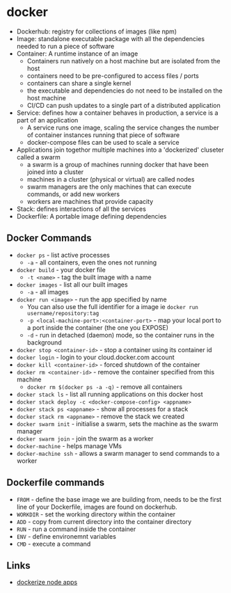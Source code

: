 # docker
* Dockerhub: registry for collections of images (like npm)
* Image: standalone executable package with all the dependencies needed to run a piece of software
* Container: A runtime instance of an image
	- Containers run natively on a host machine but are isolated from the host
	- containers need to be pre-configured to access files / ports
	- containers can share a single kernel
	- the executable and dependencies do not need to be installed on the host machine
	- CI/CD can push updates to a single part of a distributed application
* Service: defines how a container behaves in production, a service is a part of an application
	- A service runs one image, scaling the service changes the number of container instances running that piece of software
	- docker-compose files can be used to scale a service
* Applications join togethor multiple machines into a 'dockerized' cluseter called a swarm
	- a swarm is a group of machines running docker that have been joined into a cluster
	- machines in a cluster (physical or virtual) are called nodes
	- swarm managers are the only machines that can execute commands, or add new workers
	- workers are machines that provide capacity
* Stack: defines interactions of all the services
* Dockerfile: A portable image defining dependencies

## Docker Commands
- `docker ps` - list active processes
	* `-a` - all containers, even the ones not running
- `docker build` - your docker file
	* `-t <name>` - tag the built image with a name
- `docker images` - list all our built images
	* `-a` - all images
- `docker run <image>` - run the app specified by name
	* You can also use the full identifier for a image ie `docker run username/repository:tag`
	* `-p <local-machine-port>:<container-port>` - map your local port to a port inside the container (the one you EXPOSE)
	* `-d` - run in detached (daemon) mode, so the container runs in the background
- `docker stop <container-id>` - stop a container using its container id
- `docker login` - login to your cloud.docker.com account
- `docker kill <container-id>` - forced shutdown of the container
- `docker rm <container-id>` - remove the container specified from this machine
	* `docker rm $(docker ps -a -q)` - remove all containers
- `docker stack ls` - list all running applications on this docker host
- `docker stack deploy -c <docker-compose-config> <appname>`
- `docker stack ps <appname>` - show all processes for a stack
- `docker stack rm <appname>` - remove the stack we created
- `docker swarm init` - initialise a swarm, sets the machine as the swarm manager
- `docker swarm join` - join the swarm as a worker
- `docker-machine` - helps manage VMs
- `docker-machine ssh` - allows a swarm manager to send commands to a worker

## Dockerfile commands
* `FROM` - define the base image we are building from, needs to be the first line of your Dockerfile, images are found on dockerhub.
* `WORKDIR` - set the working directory within the container
* `ADD` - copy from current directory into the container directory
* `RUN` - run a command inside the container
* `ENV` - define environemnt variables
* `CMD` - execute a command

## Links
* [dockerize node apps](https://buddy.works/guides/how-dockerize-node-application)
